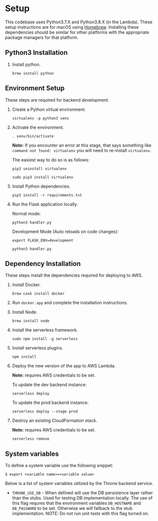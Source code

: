 # Setup

This codebase uses Python3.7.X and Python3.8.X (in the Lambda). These setup instructions are for macOS using [Homebrew](https://brew.sh). Installing these dependencies should be similar for other platforms with the appropriate package managers for that platform.

## Python3 Installation

1. Install python.

    ```shell
    brew install python
    ```

## Environment Setup

These steps are required for backend development.

1. Create a Python virtual environment.

    ```shell
    virtualenv -p python3 venv
    ```

2. Activate the environment.

    ```shell
    . venv/bin/activate
    ```

    **Note:** If you encounter an error at this stage, that says something like `command not found: virtualenv` you will need to re-install `virtualenv`.

    The easiest way to do so is as follows:

    ```shell
    pip3 uninstall virtualenv

    sudo pip3 install virtualenv
    ```

3. Install Python dependencies.

    ```shell
    pip3 install -r requirements.txt
    ```

4. Run the Flask application locally.

    Normal mode:

    ```shell
    python3 handler.py
    ```

    Development Mode (Auto reloads on code changes):

    ```shell
    export FLASK_ENV=development

    python3 handler.py
    ```

## Dependency Installation

These steps install the dependencies required for deploying to AWS.

1. Install Docker.

    ```shell
    brew cask install docker
    ```

2. Run `docker.app` and complete the installation instructions.

3. Install Node.

    ```shell
    brew install node
    ```

4. Install the serverless framework.

    ```shell
    sudo npm install -g serverless
    ```

5. Install serverless plugins.

    ```shell
    npm install
    ```

6. Deploy the new version of the app to AWS Lambda.

    **Note:** requires AWS credentials to be set.

    To update the dev backend instance:

    ```shell
    serverless deploy
    ```

    To update the prod backend instance:

    ```shell
    serverless deploy --stage prod
    ```

7. Destroy an existing CloudFormation stack.

    **Note:** requires AWS credentials to be set.

    ```shell
    serverless remove
    ```
## System variables

To define a system variable use the following snippet:

```
$ export <variable name>=<variable value>
```

Below is a list of system variables utilized by the Throne backend service.

- `THRONE_USE_DB` - When defined will use the DB persistence layer rather than the stubs. Used for testing DB implementation locally.
The use of this flag requres that the environment variables `DB_HOSTNAME` and `DB_PASSWORD` to be set.
Otherwise we will fallback to the stub implementation. NOTE: Do not run unit tests with this flag turned on.
